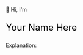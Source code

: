 👋 Hi, I'm <p style="font-size: 24px; color: black; transition: color 0.5s ease;">
  <span onmouseover="this.style.color='gray'" onmouseout="this.style.color='black'">
    Your Name Here
  </span>
</p>Explanation:

